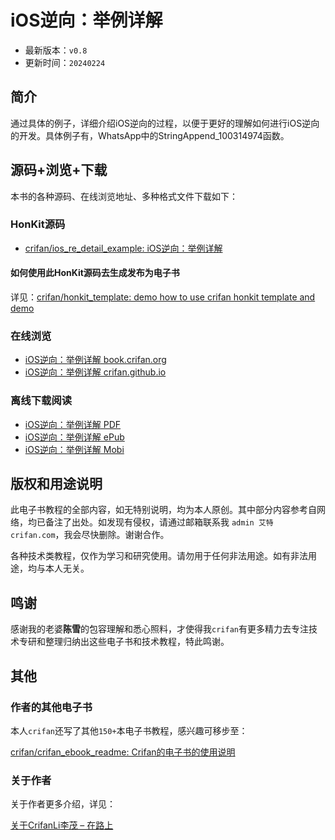 # iOS逆向：举例详解

* 最新版本：`v0.8`
* 更新时间：`20240224`

## 简介

通过具体的例子，详细介绍iOS逆向的过程，以便于更好的理解如何进行iOS逆向的开发。具体例子有，WhatsApp中的StringAppend_100314974函数。

## 源码+浏览+下载

本书的各种源码、在线浏览地址、多种格式文件下载如下：

### HonKit源码

* [crifan/ios_re_detail_example: iOS逆向：举例详解](https://github.com/crifan/ios_re_detail_example)

#### 如何使用此HonKit源码去生成发布为电子书

详见：[crifan/honkit_template: demo how to use crifan honkit template and demo](https://github.com/crifan/honkit_template)

### 在线浏览

* [iOS逆向：举例详解 book.crifan.org](https://book.crifan.org/books/ios_re_detail_example/website/)
* [iOS逆向：举例详解 crifan.github.io](https://crifan.github.io/ios_re_detail_example/website/)

### 离线下载阅读

* [iOS逆向：举例详解 PDF](https://book.crifan.org/books/ios_re_detail_example/pdf/ios_re_detail_example.pdf)
* [iOS逆向：举例详解 ePub](https://book.crifan.org/books/ios_re_detail_example/epub/ios_re_detail_example.epub)
* [iOS逆向：举例详解 Mobi](https://book.crifan.org/books/ios_re_detail_example/mobi/ios_re_detail_example.mobi)

## 版权和用途说明

此电子书教程的全部内容，如无特别说明，均为本人原创。其中部分内容参考自网络，均已备注了出处。如发现有侵权，请通过邮箱联系我 `admin 艾特 crifan.com`，我会尽快删除。谢谢合作。

各种技术类教程，仅作为学习和研究使用。请勿用于任何非法用途。如有非法用途，均与本人无关。

## 鸣谢

感谢我的老婆**陈雪**的包容理解和悉心照料，才使得我`crifan`有更多精力去专注技术专研和整理归纳出这些电子书和技术教程，特此鸣谢。

## 其他

### 作者的其他电子书

本人`crifan`还写了其他`150+`本电子书教程，感兴趣可移步至：

[crifan/crifan_ebook_readme: Crifan的电子书的使用说明](https://github.com/crifan/crifan_ebook_readme)

### 关于作者

关于作者更多介绍，详见：

[关于CrifanLi李茂 – 在路上](https://www.crifan.org/about/)
